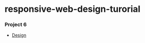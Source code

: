 # responsive-web-design-turorial

### Project 6
* [Design](https://xd.adobe.com/spec/75d448ea-569a-4b7e-721b-9bbd3b2b97b9-03e5/grid/)